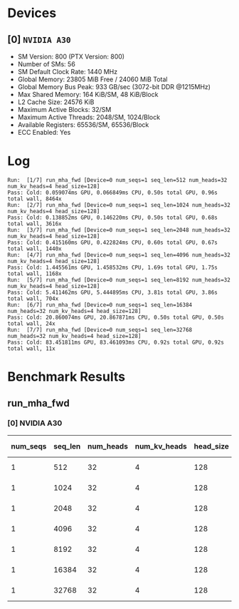 # Devices

## [0] `NVIDIA A30`
* SM Version: 800 (PTX Version: 800)
* Number of SMs: 56
* SM Default Clock Rate: 1440 MHz
* Global Memory: 23805 MiB Free / 24060 MiB Total
* Global Memory Bus Peak: 933 GB/sec (3072-bit DDR @1215MHz)
* Max Shared Memory: 164 KiB/SM, 48 KiB/Block
* L2 Cache Size: 24576 KiB
* Maximum Active Blocks: 32/SM
* Maximum Active Threads: 2048/SM, 1024/Block
* Available Registers: 65536/SM, 65536/Block
* ECC Enabled: Yes

# Log

```
Run:  [1/7] run_mha_fwd [Device=0 num_seqs=1 seq_len=512 num_heads=32 num_kv_heads=4 head_size=128]
Pass: Cold: 0.059074ms GPU, 0.066849ms CPU, 0.50s total GPU, 0.96s total wall, 8464x 
Run:  [2/7] run_mha_fwd [Device=0 num_seqs=1 seq_len=1024 num_heads=32 num_kv_heads=4 head_size=128]
Pass: Cold: 0.138852ms GPU, 0.146220ms CPU, 0.50s total GPU, 0.68s total wall, 3616x 
Run:  [3/7] run_mha_fwd [Device=0 num_seqs=1 seq_len=2048 num_heads=32 num_kv_heads=4 head_size=128]
Pass: Cold: 0.415160ms GPU, 0.422824ms CPU, 0.60s total GPU, 0.67s total wall, 1440x 
Run:  [4/7] run_mha_fwd [Device=0 num_seqs=1 seq_len=4096 num_heads=32 num_kv_heads=4 head_size=128]
Pass: Cold: 1.445561ms GPU, 1.458532ms CPU, 1.69s total GPU, 1.75s total wall, 1168x 
Run:  [5/7] run_mha_fwd [Device=0 num_seqs=1 seq_len=8192 num_heads=32 num_kv_heads=4 head_size=128]
Pass: Cold: 5.411462ms GPU, 5.444895ms CPU, 3.81s total GPU, 3.86s total wall, 704x 
Run:  [6/7] run_mha_fwd [Device=0 num_seqs=1 seq_len=16384 num_heads=32 num_kv_heads=4 head_size=128]
Pass: Cold: 20.860074ms GPU, 20.867871ms CPU, 0.50s total GPU, 0.50s total wall, 24x 
Run:  [7/7] run_mha_fwd [Device=0 num_seqs=1 seq_len=32768 num_heads=32 num_kv_heads=4 head_size=128]
Pass: Cold: 83.451811ms GPU, 83.461093ms CPU, 0.92s total GPU, 0.92s total wall, 11x 
```

# Benchmark Results

## run_mha_fwd

### [0] NVIDIA A30

| num_seqs | seq_len | num_heads | num_kv_heads | head_size | Memory Reads | Memory Writes | Memory Usage | Tokens | Samples |  CPU Time  | Noise  |  GPU Time  | Noise  |  Elem/s  | GlobalMem BW | BWUtil |
|----------|---------|-----------|--------------|-----------|--------------|---------------|--------------|--------|---------|------------|--------|------------|--------|----------|--------------|--------|
|        1 |     512 |        32 |            4 |       128 |    5.000 MiB |     4.000 MiB |            9 |    512 |   8464x |  66.849 us | 77.37% |  59.074 us | 13.12% |   8.667M | 159.751 GB/s | 17.12% |
|        1 |    1024 |        32 |            4 |       128 |   10.000 MiB |     8.000 MiB |           18 |   1024 |   3616x | 146.220 us | 21.66% | 138.852 us |  3.06% |   7.375M | 135.932 GB/s | 14.57% |
|        1 |    2048 |        32 |            4 |       128 |   20.000 MiB |    16.000 MiB |           36 |   2048 |   1440x | 422.824 us |  7.06% | 415.160 us |  2.42% |   4.933M |  90.926 GB/s |  9.74% |
|        1 |    4096 |        32 |            4 |       128 |   40.000 MiB |    32.000 MiB |           72 |   4096 |   1168x |   1.459 ms |  6.57% |   1.446 ms |  1.47% |   2.834M |  52.227 GB/s |  5.60% |
|        1 |    8192 |        32 |            4 |       128 |   80.000 MiB |    64.000 MiB |          144 |   8192 |    704x |   5.445 ms |  8.10% |   5.411 ms |  0.96% |   1.514M |  27.903 GB/s |  2.99% |
|        1 |   16384 |        32 |            4 |       128 |  160.000 MiB |   128.000 MiB |          288 |  16384 |     24x |  20.868 ms |  0.40% |  20.860 ms |  0.40% | 785.424K |  14.477 GB/s |  1.55% |
|        1 |   32768 |        32 |            4 |       128 |  320.000 MiB |   256.000 MiB |          576 |  32768 |     11x |  83.461 ms |  0.47% |  83.452 ms |  0.47% | 392.658K |   7.237 GB/s |  0.78% |
